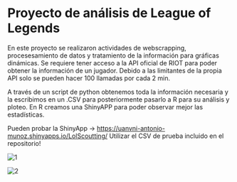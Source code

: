 # Proyecto de análisis de League of Legends
En este proyecto se realizaron actividades de webscrapping, procesesamiento de datos y tratamiento de la información para gráficas dinámicas.
Se requiere tener acceso a la API oficial de RIOT para poder obtener la información de un jugador. Debido a las limitantes de la propia API solo se pueden hacer 100 llamadas por cada 2 min.

A través de un script de python obtenemos toda la información necesaria y la escribimos en un .CSV para posteriormente pasarlo a R para su análisis y ploteo.
En R creamos una ShinyAPP para poder observar mejor las estadísticas.

Pueden probar la ShinyApp -> https://uanvni-antonio-munoz.shinyapps.io/LolScoutting/
Utilizar el CSV de prueba incluido en el repositorio!

![1](https://user-images.githubusercontent.com/56263378/234063452-d123e067-2bf7-47bf-8daf-01bf6fed5058.png)

![2](https://user-images.githubusercontent.com/56263378/234062359-82b38382-1972-4830-bff9-801d92702bb6.png)
